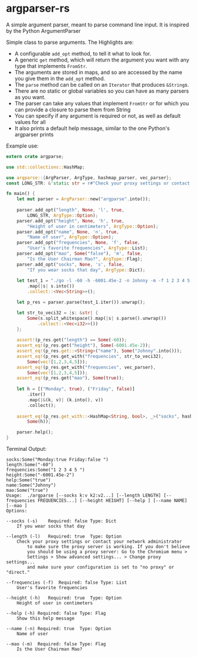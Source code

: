 argparser-rs
=========

A simple argument parser, meant to parse command line input. It is inspired by the Python ArgumentParser


Simple class to parse arguments. The Highlights are:
 * A configurable `add_opt` method, to tell it what to look for.
 * A generic `get` method, which will return the argument you want with any type that implements `FromStr`.
 * The arguments are stored in maps, and so are accessed by the name you give them in the `add_opt` method.
 * The `parse` method can be called on an `Iterator` that produces `&String`s.
 * There are no static or global variables so you can have as many parsers as you want.
 * The parser can take any values that implement `FromStr` or for which you can provide a closure to parse them from String
 * You can specify if any argument is required or not, as well as default values for all
 * It also prints a default help message, similar to the one Python's argparser prints

Example use:

```rust
extern crate argparse;

use std::collections::HashMap;

use argparse::{ArgParser, ArgType, hashmap_parser, vec_parser};
const LONG_STR: &'static str = r#"Check your proxy settings or contact your network administrator to make sure the proxy server is working. If you don't believe you should be using a proxy server: Go to the Chromium menu > Settings > Show advanced settings... > Change proxy settings... and make sure your configuration is set to "no proxy" or "direct.""#;

fn main() {
    let mut parser = ArgParser::new("argparse".into());
    
    parser.add_opt("length", None, 'l', true,
        LONG_STR, ArgType::Option);
    parser.add_opt("height", None, 'h', true,
        "Height of user in centimeters", ArgType::Option);
    parser.add_opt("name", None, 'n', true,
        "Name of user", ArgType::Option);
    parser.add_opt("frequencies", None, 'f', false,
        "User's favorite frequencies", ArgType::List);
    parser.add_opt("mao", Some("false"), 'm', false,
        "Is the User Chairman Mao?", ArgType::Flag);
    parser.add_opt("socks", None, 's', false,
        "If you wear socks that day", ArgType::Dict);
    
    let test_1 = "./go -l -60 -h -6001.45e-2 -n Johnny -m -f 1 2 3 4 5 -s Monday:true Friday:false".split_whitespace()
        .map(|s| s.into())
        .collect::<Vec<String>>();

    let p_res = parser.parse(test_1.iter()).unwrap();

    let str_to_veci32 = |s: &str| {
        Some(s.split_whitespace().map(|s| s.parse().unwrap())
            .collect::<Vec<i32>>())
    };
    
    assert!(p_res.get("length") == Some(-60));
    assert_eq!(p_res.get("height"), Some(-6001.45e-2));
    assert_eq!(p_res.get::<String>("name"), Some("Johnny".into()));
    assert_eq!(p_res.get_with("frequencies", str_to_veci32), 
        Some(vec![1,2,3,4,5]));
    assert_eq!(p_res.get_with("frequencies", vec_parser), 
        Some(vec![1,2,3,4,5]));
    assert_eq!(p_res.get("mao"), Some(true));
    
    let h = [("Monday", true), ("Friday", false)]
        .iter()
        .map(|&(k, v)| (k.into(), v))
        .collect();
        
    assert_eq!(p_res.get_with::<HashMap<String, bool>, _>("socks", hashmap_parser),
        Some(h));

    parser.help();
}
```

Terminal Output:

```
socks:Some("Monday:true Friday:false ")
length:Some("-60")
frequencies:Some("1 2 3 4 5 ")
height:Some("-6001.45e-2")
help:Some("true")
name:Some("Johnny")
mao:Some("true")
Usage:	./argparse [--socks k:v k2:v2...] [--length LENGTH] [--frequencies FREQUENCIES...] [--height HEIGHT] [--help ] [--name NAME] [--mao ] 
Options:

--socks (-s)	Required: false	Type: Dict
	If you wear socks that day

--length (-l)	Required: true	Type: Option
	Check your proxy settings or contact your network administrator 
		to make sure the proxy server is working. If you don't believe 
		you should be using a proxy server: Go to the Chromium menu > 
		Settings > Show advanced settings... > Change proxy settings... 
		and make sure your configuration is set to "no proxy" or "direct."

--frequencies (-f)	Required: false	Type: List
	User's favorite frequencies

--height (-h)	Required: true	Type: Option
	Height of user in centimeters

--help (-h)	Required: false	Type: Flag
	Show this help message

--name (-n)	Required: true	Type: Option
	Name of user

--mao (-m)	Required: false	Type: Flag
	Is the User Chairman Mao?

```